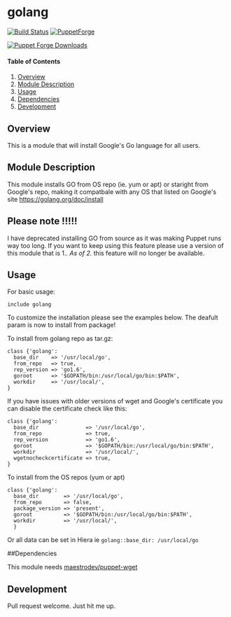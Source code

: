 # golang 

[![Build Status](https://travis-ci.org/scotty-c/puppet-golang.svg?branch=master)](https://travis-ci.org/scotty-c/puppet-golang) [![PuppetForge](http://img.shields.io/puppetforge/v/scottyc/golang.svg)](https://forge.puppetlabs.com/scottyc/golang) 

[![Puppet Forge Downloads](http://img.shields.io/puppetforge/dt/scottyc/golang.svg)](https://forge.puppetlabs.com/scottyc/golang)

#### Table of Contents

1. [Overview](#overview)
2. [Module Description](#module-description)
3. [Usage](#usage)
4. [Dependencies](#dependencies) 
5. [Development](#development)

## Overview

This is a module that will install Google's Go language for all users.

## Module Description

This module installs GO from OS repo (ie. yum or apt) or staright from Google's repo, making it compatbale with any OS that listed on Google's site https://golang.org/doc/install
## Please note !!!!!
I have deprecated installing GO from source as it was making Puppet runs way too long. If you want to keep using this feature please use a version of this module that is 1.*. 
As of 2.* this feature will no longer be available.


## Usage
For basic usage:
```
include golang
```
To customize the installation please see the examples below. The deafult param is now to install from package!

To install from golang repo as tar.gz:

```puppet
class {'golang':
  base_dir    => '/usr/local/go',
  from_repo   => true,
  rep_version => 'go1.6',
  goroot      => '$GOPATH/bin:/usr/local/go/bin:$PATH',
  workdir     => '/usr/local/',
}
```

If you have issues with older versions of wget and Google's certificate you can disable the certificate check like this:

```puppet
class {'golang':
  base_dir               => '/usr/local/go',
  from_repo              => true,
  rep_version            => 'go1.6',
  goroot                 => '$GOPATH/bin:/usr/local/go/bin:$PATH',
  workdir                => '/usr/local/',
  wgetnocheckcertificate => true,
}
```

To install from the OS repos (yum or apt)

```puppet
class {'golang':
  base_dir        => '/usr/local/go',
  from_repo       => false,
  package_version => 'present',
  goroot          => '$GOPATH/bin:/usr/local/go/bin:$PATH',
  workdir         => '/usr/local/',
  }
```

Or all data can be set in Hiera ie ```golang::base_dir: /usr/local/go ```

##Dependencies

This module needs [maestrodev/puppet-wget](https://github.com/maestrodev/puppet-wget)

## Development

Pull request welcome. Just hit me up.
